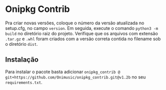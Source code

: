 # Onipkg Contrib
 Pra criar novas versões, coloque o número da versão atualizada no setup.cfg, no campo `version`. Em seguida, execute o comando `python3 -m build` no diretório raiz do projeto. Verifique que os arquivos com extensão `.tar.gz` e `.whl` foram criados com a versão correta contida no filename sob o diretório `dist`.

## Instalação

Para instalar o pacote basta adicionar `onipkg_contrib @ git+https://github.com/Onimusic/onipkg_contrib.git@v1.2b` no seu `requirements.txt`.
